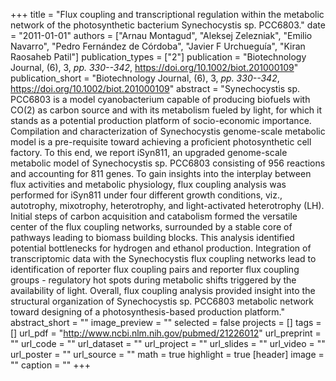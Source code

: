 +++
title = "Flux coupling and transcriptional regulation within the metabolic network of the photosynthetic bacterium Synechocystis sp. PCC6803."
date = "2011-01-01"
authors = ["Arnau Montagud", "Aleksej Zelezniak", "Emilio Navarro", "Pedro Fernández de Córdoba", "Javier F Urchueguía", "Kiran Raosaheb Patil"]
publication_types = ["2"]
publication = "Biotechnology Journal, (6), 3, _pp. 330--342_, https://doi.org/10.1002/biot.201000109"
publication_short = "Biotechnology Journal, (6), 3, _pp. 330--342_, https://doi.org/10.1002/biot.201000109"
abstract = "Synechocystis sp. PCC6803 is a model cyanobacterium capable of producing biofuels with CO(2) as carbon source and with its metabolism fueled by light, for which it stands as a potential production platform of socio-economic importance. Compilation and characterization of Synechocystis genome-scale metabolic model is a pre-requisite toward achieving a proficient photosynthetic cell factory. To this end, we report iSyn811, an upgraded genome-scale metabolic model of Synechocystis sp. PCC6803 consisting of 956 reactions and accounting for 811 genes. To gain insights into the interplay between flux activities and metabolic physiology, flux coupling analysis was performed for iSyn811 under four different growth conditions, viz., autotrophy, mixotrophy, heterotrophy, and light-activated heterotrophy (LH). Initial steps of carbon acquisition and catabolism formed the versatile center of the flux coupling networks, surrounded by a stable core of pathways leading to biomass building blocks. This analysis identified potential bottlenecks for hydrogen and ethanol production. Integration of transcriptomic data with the Synechocystis flux coupling networks lead to identification of reporter flux coupling pairs and reporter flux coupling groups - regulatory hot spots during metabolic shifts triggered by the availability of light. Overall, flux coupling analysis provided insight into the structural organization of Synechocystis sp. PCC6803 metabolic network toward designing of a photosynthesis-based production platform."
abstract_short = ""
image_preview = ""
selected = false
projects = []
tags = []
url_pdf = "http://www.ncbi.nlm.nih.gov/pubmed/21226012"
url_preprint = ""
url_code = ""
url_dataset = ""
url_project = ""
url_slides = ""
url_video = ""
url_poster = ""
url_source = ""
math = true
highlight = true
[header]
image = ""
caption = ""
+++
